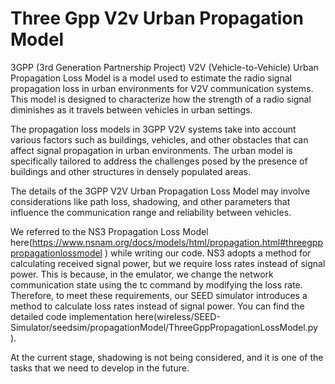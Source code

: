 # Three Gpp V2v Urban Propagation Model

3GPP (3rd Generation Partnership Project) V2V (Vehicle-to-Vehicle) Urban Propagation Loss Model is a model used to estimate the radio signal propagation loss in urban environments for V2V communication systems. This model is designed to characterize how the strength of a radio signal diminishes as it travels between vehicles in urban settings.

The propagation loss models in 3GPP V2V systems take into account various factors such as buildings, vehicles, and other obstacles that can affect signal propagation in urban environments. The urban model is specifically tailored to address the challenges posed by the presence of buildings and other structures in densely populated areas.

The details of the 3GPP V2V Urban Propagation Loss Model may involve considerations like path loss, shadowing, and other parameters that influence the communication range and reliability between vehicles.

We referred to the NS3 Propagation Loss Model here(https://www.nsnam.org/docs/models/html/propagation.html#threegpppropagationlossmodel
) while writing our code. NS3 adopts a method for calculating received signal power, but we require loss rates instead of signal power. This is because, in the emulator, we change the network communication state using the tc command by modifying the loss rate. Therefore, to meet these requirements, our SEED simulator introduces a method to calculate loss rates instead of signal power. You can find the detailed code implementation here(wireless/SEED-Simulator/seedsim/propagationModel/ThreeGppPropagationLossModel.py
).

At the current stage, shadowing is not being considered, and it is one of the tasks that we need to develop in the future.